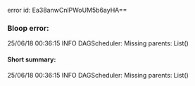 error id: Ea38anwCnlPWoUM5b6ayHA==
### Bloop error:

25/06/18 00:36:15 INFO DAGScheduler: Missing parents: List()
#### Short summary: 

25/06/18 00:36:15 INFO DAGScheduler: Missing parents: List()